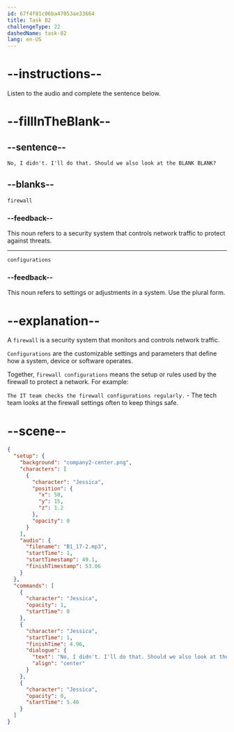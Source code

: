 ```yaml
---
id: 67f4f81c06ba47053ae33664
title: Task 82
challengeType: 22
dashedName: task-82
lang: en-US
---
```


<!-- (audio) Jessica: No, I didn't. I'll do that. Should we also look at the firewall configurations? -->

# --instructions--

Listen to the audio and complete the sentence below.

# --fillInTheBlank--

## --sentence--

`No, I didn't. I'll do that. Should we also look at the BLANK BLANK?`

## --blanks--

`firewall`

### --feedback--

This noun refers to a security system that controls network traffic to protect against threats.

---

`configurations`

### --feedback--

This noun refers to settings or adjustments in a system. Use the plural form.

# --explanation--

A `firewall` is a security system that monitors and controls network traffic.

`Configurations` are the customizable settings and parameters that define how a system, device or software operates.

Together, `firewall configurations` means the setup or rules used by the firewall to protect a network. For example:

`The IT team checks the firewall configurations regularly.` - The tech team looks at the firewall settings often to keep things safe.

# --scene--

```json
{
  "setup": {
    "background": "company2-center.png",
    "characters": [
      {
        "character": "Jessica",
        "position": {
          "x": 50,
          "y": 15,
          "z": 1.2
        },
        "opacity": 0
      }
    ],
    "audio": {
      "filename": "B1_17-2.mp3",
      "startTime": 1,
      "startTimestamp": 49.1,
      "finishTimestamp": 53.06
    }
  },
  "commands": [
    {
      "character": "Jessica",
      "opacity": 1,
      "startTime": 0
    },
    {
      "character": "Jessica",
      "startTime": 1,
      "finishTime": 4.96,
      "dialogue": {
        "text": "No, I didn't. I'll do that. Should we also look at the firewall configurations?",
        "align": "center"
      }
    },
    {
      "character": "Jessica",
      "opacity": 0,
      "startTime": 5.46
    }
  ]
}
```
